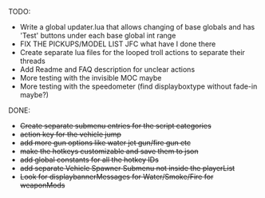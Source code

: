 TODO:
- Write a global updater.lua that allows changing of base globals and has 'Test' buttons under each base global int range
- FIX THE PICKUPS/MODEL LIST JFC what have I done there
- Create separate lua files for the looped troll actions to separate their threads
- Add Readme and FAQ description for unclear actions
- More testing with the invisible MOC maybe
- More testing with the speedometer (find displayboxtype without fade-in maybe?)

DONE:
- ~~Create separate submenu entries for the script categories~~
- ~~action key for the vehicle jump~~
- ~~add more gun options like water jet gun/fire gun etc~~
- ~~make the hotkeys customizable and save them to json~~
- ~~add global constants for all the hotkey IDs~~
- ~~add separate Vehicle Spawner Submenu not inside the playerList~~
- ~~Look for displaybannerMessages for Water/Smoke/Fire for weaponMods~~